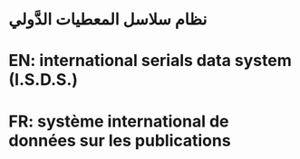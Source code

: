 # نظام سلاسل المعطيات الدَّولي

# EN: international serials data system (I.S.D.S.)

# FR: système international de données sur les publications
